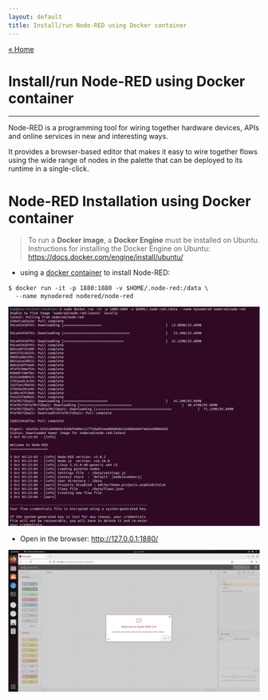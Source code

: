 ```yaml
---
layout: default
title: Install/run Node-RED using Docker container
---
```


[« Home](https://jedsadasrijunpoe.github.io/)

<h1>Install/run Node-RED using Docker container</h1>

---

Node-RED is a programming tool for wiring together hardware devices, APIs and online services in new and interesting ways.

It provides a browser-based editor that makes it easy to wire together flows using the wide range of nodes in the palette that can be deployed to its runtime in a single-click.

# Node-RED Installation using Docker container

> To run a **Docker image**, a **Docker Engine** must be installed on Ubuntu.  
> Instructions for installing the Docker Engine on Ubuntu:  
> <https://docs.docker.com/engine/install/ubuntu/>

- using a [docker container](https://nodered.org/docs/getting-started/docker) to install Node-RED:

```ShellSession
$ docker run -it -p 1880:1880 -v $HOME/.node-red:/data \  
  --name mynodered nodered/node-red
```

![nodered-install-6](/images/node_red/node-red-install-5-1.png)

- Open in the browser: <http://127.0.0.1:1880/>

![mynodered1](/images/node_red/mynodered1.png)